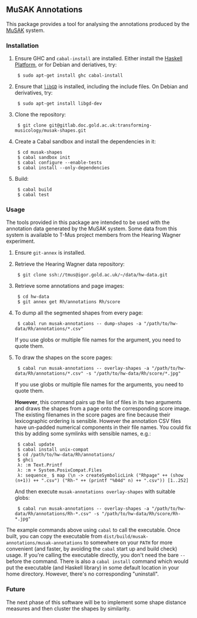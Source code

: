 ## MuSAK Annotations

This package provides a tool for analysing the annotations produced by the [MuSAK](http://www.transforming-musicology.org/tools/metaMuSAK/) system.

### Installation

1. Ensure GHC and `cabal-install` are installed. Either install the
   [Haskell Platform](https://www.haskell.org/platform/), or for
   Debian and deriatives, try:

        $ sudo apt-get install ghc cabal-install

2. Ensure that [`libGD`](http://libgd.github.io/) is installed,
   including the include files. On Debian and derivatives, try:

        $ sudo apt-get install libgd-dev

3. Clone the repository:

        $ git clone git@gitlab.doc.gold.ac.uk:transforming-musicology/musak-shapes.git

4. Create a Cabal sandbox and install the dependencies in it:

        $ cd musak-shapes
        $ cabal sandbox init
        $ cabal configure --enable-tests
        $ cabal install --only-dependencies

5. Build:

        $ cabal build
        $ cabal test

### Usage

The tools provided in this package are intended to be used with the
annotation data generated by the MuSAK system. Some data from this
system is available to T-Mus project members from the Hearing Wagner
experiment.

1. Ensure `git-annex` is installed.

2. Retrieve the Hearing Wagner data repository:

        $ git clone ssh://tmus@igor.gold.ac.uk/~/data/hw-data.git

3. Retrieve some annotations and page images:

        $ cd hw-data
        $ git annex get Rh/annotations Rh/score

4. To dump all the segmented shapes from every page:

        $ cabal run musak-annotations -- dump-shapes -a "/path/to/hw-data/Rh/annotations/*.csv"

   If you use globs or multiple file names for the argument, you need
   to quote them.

5. To draw the shapes on the score pages:

        $ cabal run musak-annotations -- overlay-shapes -a "/path/to/hw-data/Rh/annotations/*.csv" -s "/path/to/hw-data/Rh/score/*.jpg"

   If you use globs or multiple file names for the arguments, you need
   to quote them.

   **However**, this command pairs up the list of files in its two
   arguments and draws the shapes from a page onto the corresponding
   score image. The existing filenames in the score pages are fine
   because their lexicographic ordering is sensible. However the
   annotation CSV files have un-padded numerical components in their
   file names. You could fix this by adding some symlinks with
   sensible names, e.g.:

        $ cabal update
        $ cabal install unix-compat
        $ cd /path/to/hw-data/Rh/annotations/
        $ ghci
        λ: :m Text.Printf
        λ: :m + System.PosixCompat.Files
        λ: sequence_ $ map (\n -> createSymbolicLink ("Rhpage" ++ (show (n+1)) ++ ".csv") ("Rh-" ++ (printf "%04d" n) ++ ".csv")) [1..252]

   And then execute `musak-annotations overlay-shapes` with suitable globs:

        $ cabal run musak-annotations -- overlay-shapes -a "/path/to/hw-data/Rh/annotations/Rh-*.csv" -s "/path/to/hw-data/Rh/score/Rh-*.jpg"

The example commands above using `cabal` to call the executable. Once
built, you can copy the executable from
`dist/build/musak-annotations/musak-annotations` to somewhere on your
`PATH` for more convenient (and faster, by avoiding the `cabal` start
up and build check) usage. If you're calling the executable directly,
you don't need the bare `--` before the command. There is also a
`cabal install` command which would put the executable (and Haskell
library) in some default location in your home directory. However,
there's no corresponding "uninstall".

### Future

The next phase of this software will be to implement some shape
distance measures and then cluster the shapes by similarity.

